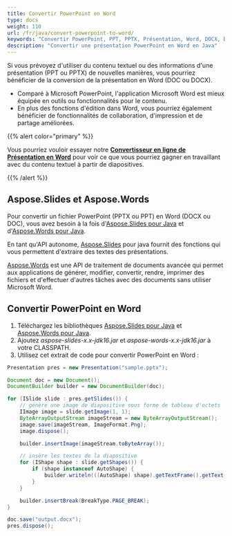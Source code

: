 ```yaml
---
title: Convertir PowerPoint en Word
type: docs
weight: 110
url: /fr/java/convert-powerpoint-to-word/
keywords: "Convertir PowerPoint, PPT, PPTX, Présentation, Word, DOCX, DOC, PPTX en DOCX, PPT en DOC, PPTX en DOC, PPT en DOCX, Java, java, Aspose.Slides"
description: "Convertir une présentation PowerPoint en Word en Java"
---
```


Si vous prévoyez d'utiliser du contenu textuel ou des informations d'une présentation (PPT ou PPTX) de nouvelles manières, vous pourriez bénéficier de la conversion de la présentation en Word (DOC ou DOCX).

* Comparé à Microsoft PowerPoint, l'application Microsoft Word est mieux équipée en outils ou fonctionnalités pour le contenu.
* En plus des fonctions d'édition dans Word, vous pourriez également bénéficier de fonctionnalités de collaboration, d'impression et de partage améliorées.

{{% alert color="primary" %}} 

Vous pourriez vouloir essayer notre [**Convertisseur en ligne de Présentation en Word**](https://products.aspose.app/slides/conversion/ppt-to-word) pour voir ce que vous pourriez gagner en travaillant avec du contenu textuel à partir de diapositives.

{{% /alert %}} 

## **Aspose.Slides et Aspose.Words**

Pour convertir un fichier PowerPoint (PPTX ou PPT) en Word (DOCX ou DOC), vous avez besoin à la fois d'[Aspose.Slides pour Java](https://products.aspose.com/slides/java/) et d'[Aspose.Words pour Java](https://products.aspose.com/words/java/).

En tant qu'API autonome, [Aspose.Slides](https://products.aspose.app/slides) pour java fournit des fonctions qui vous permettent d'extraire des textes des présentations.

[Aspose.Words](https://docs.aspose.com/words/java/) est une API de traitement de documents avancée qui permet aux applications de générer, modifier, convertir, rendre, imprimer des fichiers et d'effectuer d'autres tâches avec des documents sans utiliser Microsoft Word.

## **Convertir PowerPoint en Word**

1. Téléchargez les bibliothèques [Aspose.Slides pour Java](https://downloads.aspose.com/slides/java) et [Aspose.Words pour Java](https://downloads.aspose.com/words/java).
2. Ajoutez *aspose-slides-x.x-jdk16.jar* et *aspose-words-x.x-jdk16.jar* à votre CLASSPATH.
3. Utilisez cet extrait de code pour convertir PowerPoint en Word :

```java
Presentation pres = new Presentation("sample.pptx");

Document doc = new Document();
DocumentBuilder builder = new DocumentBuilder(doc);

for (ISlide slide : pres.getSlides()) {
    // génère une image de diapositive sous forme de tableau d'octets
    IImage image = slide.getImage(1, 1);
    ByteArrayOutputStream imageStream = new ByteArrayOutputStream();
    image.save(imageStream, ImageFormat.Png);
    image.dispose();

    builder.insertImage(imageStream.toByteArray());

    // insère les textes de la diapositive
    for (IShape shape : slide.getShapes()) {
        if (shape instanceof AutoShape) {
            builder.writeln(((AutoShape) shape).getTextFrame().getText());
        }
    }

    builder.insertBreak(BreakType.PAGE_BREAK);
}

doc.save("output.docx");
pres.dispose();
```